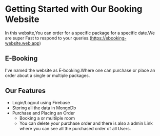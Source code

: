 # Getting Started with Our Booking Website

In this website,You can order for a specific package for a specific date.We are super Fast to respond to your queries.(https://ebooking-website.web.app)

## E-Booking

I've named the website as E-booking.Where one can purchase or place an order about a single or multiple packages.

## Our Features
- Login/Logout using Firebase
- Storing all the data in MongoDb
- Purchase and Placing an Order
  - Booking a or multiiple room
  - You can delete your purchase order and there is also a admin Link where you can see all the purchased order of all Users.